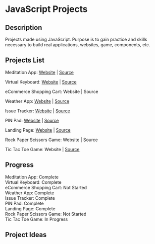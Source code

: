 # JavaScript Projects

## Description
Projects made using JavaScript. Purpose is to gain practice and skills necessary to build real applications, websites, game, components, etc.

## Projects List
Meditation App: [Website](https://ejnguyen619.github.io/javascript-projects/Meditation/) | [Source](https://github.com/ejnguyen619/javascript-projects/tree/main/Meditation)

Virtual Keyboard: [Website](https://ejnguyen619.github.io/javascript-projects/Virtual-Keyboard/) | [Source](https://github.com/ejnguyen619/javascript-projects/tree/main/Virtual-Keyboard)

eCommerce Shopping Cart: Website | Source

Weather App: [Website](https://ejnguyen619.github.io/javascript-projects/Weather/) | [Source](https://github.com/ejnguyen619/javascript-projects/tree/main/Weather)

Issue Tracker: [Website](https://ejnguyen619.github.io/javascript-projects/Issue-Tracker/) | [Source](https://github.com/ejnguyen619/javascript-projects/tree/main/Issue-Tracker)

PIN Pad: [Website](https://ejnguyen619.github.io/javascript-projects/PIN-Pad/) | [Source](https://github.com/ejnguyen619/javascript-projects/tree/main/PIN-Pad)

Landing Page: [Website](https://ejnguyen619.github.io/javascript-projects/Landing-Page/) | [Source](https://github.com/ejnguyen619/javascript-projects/tree/main/Landing-Page)

Rock Paper Scissors Game: Website | Source

Tic Tac Toe Game: Website | [Source](https://github.com/ejnguyen619/javascript-projects/tree/main/Tic-Tac-Toe)

## Progress
Meditation App: Complete\
Virtual Keyboard: Complete\
eCommerce Shopping Cart: Not Started\
Weather App: Complete\
Issue Tracker: Complete\
PIN Pad: Complete\
Landing Page: Complete\
Rock Paper Scissors Game: Not Started\
Tic Tac Toe Game: In Progress

## Project Ideas
